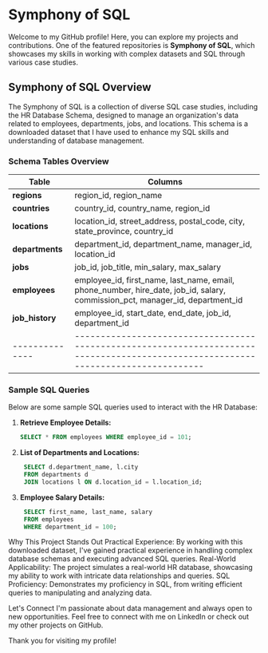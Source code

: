 # Symphony of SQL

Welcome to my GitHub profile! Here, you can explore my projects and contributions. 
One of the featured repositories is **Symphony of SQL**, which showcases my skills in working with complex datasets and SQL through various case studies.

## Symphony of SQL Overview

The Symphony of SQL is a collection of diverse SQL case studies, including the HR Database Schema, designed to manage an organization's data related to employees, departments, jobs, and locations. This schema is a downloaded dataset that I have used to enhance my SQL skills and understanding of database management.

### Schema Tables Overview

| Table           | Columns                                                                                                                       |
|-----------------|-------------------------------------------------------------------------------------------------------------------------------|
| **regions**     | region_id, region_name                                                                                                        |
| **countries**   | country_id, country_name, region_id                                                                                           |
| **locations**   | location_id, street_address, postal_code, city, state_province, country_id                                                    |
| **departments** | department_id, department_name, manager_id, location_id                                                                       |
| **jobs**        | job_id, job_title, min_salary, max_salary                                                                                     |
| **employees**   | employee_id, first_name, last_name, email, phone_number, hire_date, job_id, salary, commission_pct, manager_id, department_id |
| **job_history** | employee_id, start_date, end_date, job_id, department_id                                                                      |
|--------------|----------------------------------------------------------------------------------------------------------------------------------|
### Sample SQL Queries

Below are some sample SQL queries used to interact with the HR Database:

1. **Retrieve Employee Details:**
   ```sql
   SELECT * FROM employees WHERE employee_id = 101;

2. **List of Departments and Locations:**
   ```sql
    SELECT d.department_name, l.city 
    FROM departments d 
    JOIN locations l ON d.location_id = l.location_id;

3. **Employee Salary Details:**
   ```sql
    SELECT first_name, last_name, salary 
    FROM employees 
    WHERE department_id = 100;

Why This Project Stands Out
   Practical Experience: By working with this downloaded dataset, I've gained practical experience in handling complex database schemas and executing advanced SQL queries.
   Real-World Applicability: The project simulates a real-world HR database, showcasing my ability to work with intricate data relationships and queries.
   SQL Proficiency: Demonstrates my proficiency in SQL, from writing efficient queries to manipulating and analyzing data.


Let's Connect
I'm passionate about data management and always open to new opportunities. Feel free to connect with me on LinkedIn or check out my other projects on GitHub.

Thank you for visiting my profile!
